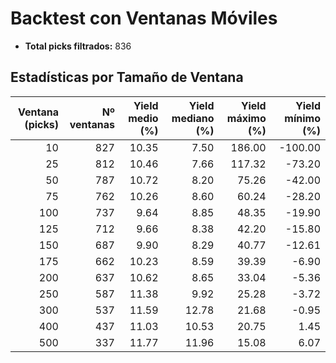 # Backtest con Ventanas Móviles

- **Total picks filtrados:** 836

## Estadísticas por Tamaño de Ventana

| Ventana (picks) | Nº ventanas | Yield medio (%) | Yield mediano (%) | Yield máximo (%) | Yield mínimo (%) |
|---------------:|------------:|----------------:|------------------:|-----------------:|-----------------:|
|              10 |          827 |           10.35 |              7.50 |          186.00 |         -100.00 |
|              25 |          812 |           10.46 |              7.66 |          117.32 |          -73.20 |
|              50 |          787 |           10.72 |              8.20 |           75.26 |          -42.00 |
|              75 |          762 |           10.26 |              8.60 |           60.24 |          -28.20 |
|             100 |          737 |            9.64 |              8.85 |           48.35 |          -19.90 |
|             125 |          712 |            9.66 |              8.38 |           42.20 |          -15.80 |
|             150 |          687 |            9.90 |              8.29 |           40.77 |          -12.61 |
|             175 |          662 |           10.23 |              8.59 |           39.39 |           -6.90 |
|             200 |          637 |           10.62 |              8.65 |           33.04 |           -5.36 |
|             250 |          587 |           11.38 |              9.92 |           25.28 |           -3.72 |
|             300 |          537 |           11.59 |             12.78 |           21.68 |           -0.95 |
|             400 |          437 |           11.03 |             10.53 |           20.75 |            1.45 |
|             500 |          337 |           11.77 |             11.96 |           15.08 |            6.07 |